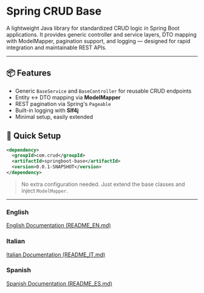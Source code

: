 # Spring CRUD Base

A lightweight Java library for standardized CRUD logic in Spring Boot applications. It provides generic controller and service layers, DTO mapping with ModelMapper, pagination support, and logging — designed for rapid integration and maintainable REST APIs.

---

## 📦 Features
- Generic `BaseService` and `BaseController` for reusable CRUD endpoints
- Entity ↔ DTO mapping via **ModelMapper**
- REST pagination via Spring's `Pageable`
- Built-in logging with **Slf4j**
- Minimal setup, easily extended

## 🚀 Quick Setup
```xml
<dependency>
  <groupId>com.crud</groupId>
  <artifactId>springboot-base</artifactId>
  <version>0.0.1-SNAPSHOT</version>
</dependency>
```

> No extra configuration needed. Just extend the base classes and inject `ModelMapper`.

---

### English
[English Documentation (README_EN.md)](README_EN.md)

### Italian
[Italian Documentation (README_IT.md)](README_IT.md)

### Spanish
[Spanish Documentation (README_ES.md)](README_ES.md)
